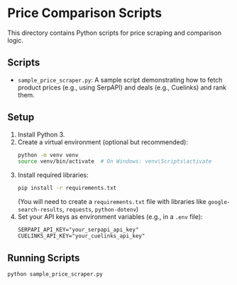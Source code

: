 # Price Comparison Scripts

This directory contains Python scripts for price scraping and comparison logic.

## Scripts

- `sample_price_scraper.py`: A sample script demonstrating how to fetch product prices (e.g., using SerpAPI) and deals (e.g., Cuelinks) and rank them.

## Setup

1.  Install Python 3.
2.  Create a virtual environment (optional but recommended):
    ```bash
    python -m venv venv
    source venv/bin/activate  # On Windows: venv\Scripts\activate
    ```
3.  Install required libraries:
    ```bash
    pip install -r requirements.txt
    ```
    (You will need to create a `requirements.txt` file with libraries like `google-search-results`, `requests`, `python-dotenv`)
4.  Set your API keys as environment variables (e.g., in a `.env` file):
    ```
    SERPAPI_API_KEY="your_serpapi_api_key"
    CUELINKS_API_KEY="your_cuelinks_api_key"
    ```

## Running Scripts

```bash
python sample_price_scraper.py
``` 